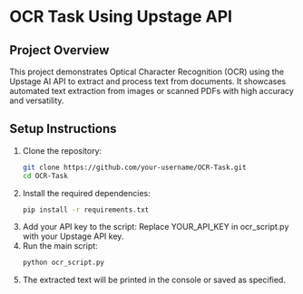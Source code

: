 # **OCR Task Using Upstage API**

## **Project Overview**
This project demonstrates Optical Character Recognition (OCR) using the Upstage AI API to extract and process text from documents. It showcases automated text extraction from images or scanned PDFs with high accuracy and versatility.

## **Setup Instructions**
1. Clone the repository:
   ```bash
   git clone https://github.com/your-username/OCR-Task.git
   cd OCR-Task
2. Install the required dependencies:
   ```bash
   pip install -r requirements.txt
3. Add your API key to the script: Replace YOUR_API_KEY in ocr_script.py with your Upstage API key.
4. Run the main script:
   ```bash
   python ocr_script.py
5. The extracted text will be printed in the console or saved as specified.

